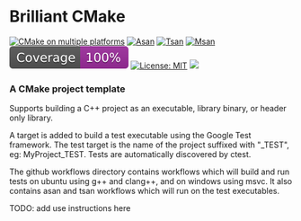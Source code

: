 # Brilliant CMake 

[![CMake on multiple platforms](https://github.com/dvd0bvb/BrilliantCMake/actions/workflows/cmake-multi-platform.yml/badge.svg)](https://github.com/dvd0bvb/BrilliantCMake/actions/workflows/cmake-multi-platform.yml) [![Asan](https://github.com/dvd0bvb/BrilliantCMake/actions/workflows/asan.yml/badge.svg)](https://github.com/dvd0bvb/BrilliantCMake/actions/workflows/asan.yml)  [![Tsan](https://github.com/dvd0bvb/BrilliantCMake/actions/workflows/tsan.yml/badge.svg)](https://github.com/dvd0bvb/BrilliantCMake/actions/workflows/tsan.yml) [![Msan](https://github.com/dvd0bvb/BrilliantCMake/actions/workflows/msan.yml/badge.svg)](https://github.com/dvd0bvb/BrilliantCMake/actions/workflows/asan.yml) ![coverage](./.github/actions/make-coverage-badge/coverage.svg) [![License: MIT](https://img.shields.io/badge/License-MIT-yellow.svg)](https://opensource.org/licenses/MIT) <a href="https://www.buymeacoffee.com/dvd0bvb"><img src="https://img.buymeacoffee.com/button-api/?text=Buy me a coffee&emoji=&slug=dvd0bvb&button_colour=deddda&font_colour=000000&font_family=Inter&outline_colour=000000&coffee_colour=FFDD00" style="height: 20px"/></a>
### A CMake project template

Supports building a C++ project as an executable, library binary, or header only library.

A target is added to build a test executable using the Google Test framework. The test target is the name of the project suffixed with "_TEST", eg: MyProject_TEST. Tests are automatically discovered by ctest.

The github workflows directory contains workflows which will build and run tests on ubuntu using g++ and clang++, and on windows using msvc. It also contains asan and tsan workflows which will run on the test executables.

TODO: add use instructions here